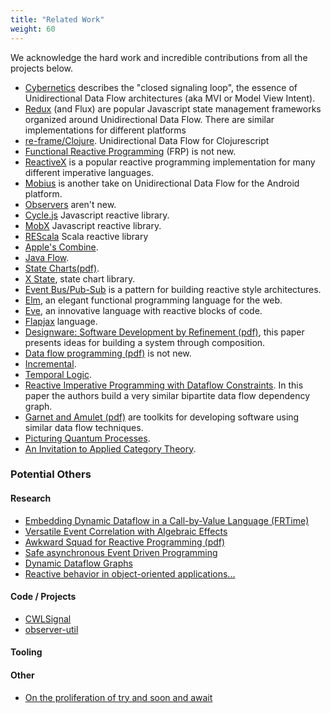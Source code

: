 ```yaml
---
title: "Related Work"
weight: 60
---
```


We acknowledge the hard work and incredible contributions from all the projects below.

* [Cybernetics](https://en.wikipedia.org/wiki/Cybernetics) describes the "closed signaling loop", the essence of Unidirectional Data Flow architectures (aka MVI or Model View Intent).
* [Redux](https://redux.js.org) (and Flux) are popular Javascript state management frameworks organized around Unidirectional Data Flow. There are similar implementations for different platforms
* [re-frame/Clojure](https://github.com/day8/re-frame). Unidirectional Data Flow for Clojurescript
* [Functional Reactive Programming](https://en.wikipedia.org/wiki/Functional_reactive_programming) (FRP) is not new.
* [ReactiveX](http://reactivex.io) is a popular reactive programming implementation for many different imperative languages. 
* [Mobius](https://github.com/spotify/mobius) is another take on Unidirectional Data Flow for the Android platform.
* [Observers](https://en.wikipedia.org/wiki/Observer_pattern) aren't new.
* [Cycle.js](https://cycle.js.org) Javascript reactive library.
* [MobX](https://mobx.js.org/README.html) Javascript reactive library.
* [REScala](https://www.rescala-lang.com) Scala reactive library
* [Apple's Combine](https://developer.apple.com/documentation/combine).
* [Java Flow](https://docs.oracle.com/javase/9/docs/api/java/util/concurrent/Flow.html).
* [State Charts(pdf)](http://www.inf.ed.ac.uk/teaching/courses/seoc/2005_2006/resources/statecharts.pdf).
* [X State](https://xstate.js.org), state chart library.
* [Event Bus/Pub-Sub](https://en.wikipedia.org/wiki/Publish–subscribe_pattern) is a pattern for building reactive style architectures.
* [Elm](https://elm-lang.org), an elegant functional programming language for the web.
* [Eve](http://witheve.com), an innovative language with reactive blocks of code.
* [Flapjax](https://www.flapjax-lang.org/index.html) language.
* [Designware: Software Development by Refinement (pdf)](https://citeseerx.ist.psu.edu/viewdoc/download?doi=10.1.1.14.9769&rep=rep1&type=pdf), this paper presents ideas for building a system through composition.
* [Data flow programming (pdf)](http://publications.csail.mit.edu/lcs/pubs/pdf/MIT-LCS-TM-061.pdf) is not new.
* [Incremental](https://blog.janestreet.com/introducing-incremental/).
* [Temporal Logic](https://en.wikipedia.org/wiki/Temporal_logic).
* [Reactive Imperative Programming with Dataflow Constraints](https://arxiv.org/abs/1104.2293). In this paper the authors build a very similar bipartite data flow dependency graph.
* [Garnet and Amulet (pdf)](https://www.cs.cmu.edu/afs/cs/project/amulet/www/papers/toplas-constraint-experience.pdf) are toolkits for developing software using similar data flow techniques.
* [Picturing Quantum Processes](https://www.amazon.com/Picturing-Quantum-Processes-Diagrammatic-Reasoning/dp/110710422X).
* [An Invitation to Applied Category Theory](https://www.amazon.com/Invitation-Applied-Category-Theory-Compositionality/dp/1108711820).

### Potential Others

#### Research
* [Embedding Dynamic Dataflow in a Call-by-Value Language (FRTime)](https://cs.brown.edu/~sk/Publications/Papers/Published/ck-frtime/)
* [Versatile Event Correlation with Algebraic Effects](https://dl.acm.org/citation.cfm?id=3236762)
* [Awkward Squad for Reactive Programming (pdf)](https://drops.dagstuhl.de/opus/volltexte/2020/13176/pdf/LIPIcs-ECOOP-2020-19.pdf)
* [Safe asynchronous Event Driven Programming](https://www.microsoft.com/en-us/research/publication/p-safe-asynchronous-event-driven-programming/)
* [Dynamic Dataflow Graphs](https://link.springer.com/chapter/10.1007/978-3-319-91734-4_32)
* [Reactive behavior in object-oriented applications...](https://dl.acm.org/doi/abs/10.1145/2451436.2451442)

#### Code / Projects
* [CWLSignal](https://www.cocoawithlove.com/blog/cwlsignal.html)
* [observer-util](https://github.com/nx-js/observer-util )

#### Tooling

#### Other

* [On the proliferation of try and soon and await](https://forums.swift.org/t/on-the-proliferation-of-try-and-soon-await/42621)


